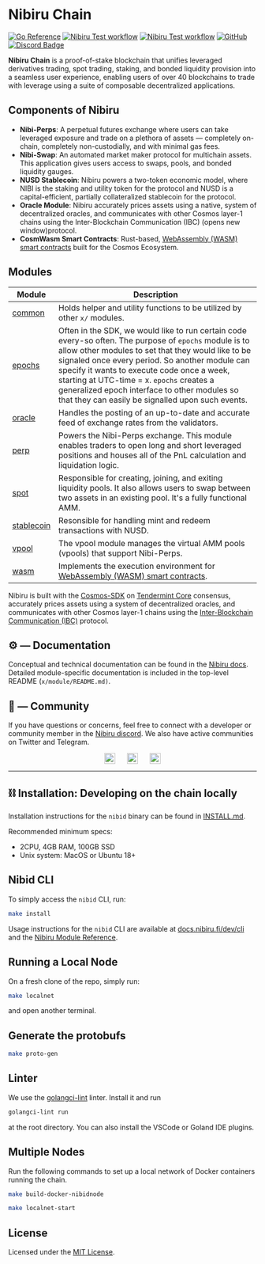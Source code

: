 # Nibiru Chain          <!-- omit in toc -->

[![Go Reference](https://pkg.go.dev/badge/github.com/NibiruChain/nibiru.svg)](https://pkg.go.dev/github.com/NibiruChain/nibiru)
[![Nibiru Test workflow][badge-go-linter]][workflow-go-linter]
[![Nibiru Test workflow][badge-go-releaser]][workflow-go-releaser]
[![GitHub][license-badge]](https://github.com/NibiruChain/nibiru/blob/master/LICENSE.md)
[![Discord Badge](https://dcbadge.vercel.app/api/server/nibiru?style=flat)](https://discord.gg/nibiru)

**Nibiru Chain** is a proof-of-stake blockchain that unifies leveraged derivatives trading, spot trading, staking, and bonded liquidity provision into a seamless user experience, enabling users of over 40 blockchains to trade with leverage using a suite of composable decentralized applications.

## Components of Nibiru

- **Nibi-Perps**: A perpetual futures exchange where users can take leveraged exposure and trade on a plethora of assets — completely on-chain, completely non-custodially, and with minimal gas fees.
- **Nibi-Swap**: An automated market maker protocol for multichain assets. This application gives users access to swaps, pools, and bonded liquidity gauges.
- **NUSD Stablecoin**: Nibiru powers a two-token economic model, where NIBI is the staking and utility token for the protocol and NUSD is a capital-efficient, partially collateralized stablecoin for the protocol.
- **Oracle Module**: Nibiru accurately prices assets using a native, system of decentralized oracles, and communicates with other Cosmos layer-1 chains using the Inter-Blockchain Communication (IBC) (opens new window)protocol.
- **CosmWasm Smart Contracts**: Rust-based, [WebAssembly (WASM) smart contracts](https://book.cosmwasm.com/) built for the Cosmos Ecosystem. 

## Modules

| Module |  Description |
| --- | --- | 
| [common][code-x-common] | Holds helper and utility functions to be utilized by other `x/` modules. |
| [epochs][code-x-epochs] | Often in the SDK, we would like to run certain code every-so often. The purpose of `epochs` module is to allow other modules to set that they would like to be signaled once every period. So another module can specify it wants to execute code once a week, starting at UTC-time = x. `epochs` creates a generalized epoch interface to other modules so that they can easily be signalled upon such events. |
| [oracle][code-x-oracle] | Handles the posting of an up-to-date and accurate feed of exchange rates from the validators. | 
| [perp][code-x-perp] | Powers the Nibi-Perps exchange. This module enables traders to open long and short leveraged positions and houses all of the PnL calculation and liquidation logic. |
| [spot][code-x-spot] | Responsible for creating, joining, and exiting liquidity pools. It also allows users to swap between two assets in an existing pool. It's a fully functional AMM. |
| [stablecoin][code-x-stablecoin] | Resonsible for handling mint and redeem transactions with NUSD. |
| [vpool][code-x-vpool] | The vpool module manages the virtual AMM pools (vpools) that support Nibi-Perps. |
| [wasm][code-x-wasm] | Implements the execution environment for [WebAssembly (WASM) smart contracts](https://book.cosmwasm.com/). |

[code-x-common]: https://github.com/NibiruChain/nibiru/tree/master/x/common
[code-x-epochs]: https://github.com/NibiruChain/nibiru/tree/master/x/epochs
[code-x-oracle]: https://github.com/NibiruChain/nibiru/tree/master/x/oracle
[code-x-perp]: https://github.com/NibiruChain/nibiru/tree/master/x/perp
[code-x-spot]: https://github.com/NibiruChain/nibiru/tree/master/x/spot
[code-x-stablecoin]: https://github.com/NibiruChain/nibiru/tree/master/x/stablecoin
[code-x-vpool]: https://github.com/NibiruChain/nibiru/tree/master/x/vpool
[code-x-wasm]: https://github.com/NibiruChain/nibiru/tree/master/x/wasm

Nibiru is built with the [Cosmos-SDK][cosmos-sdk-repo] on [Tendermint Core](https://tendermint.com/core/) consensus, accurately prices assets using a system of decentralized oracles, and communicates with other Cosmos layer-1 chains using the [Inter-Blockchain Communication (IBC)](https://github.com/cosmos/ibc) protocol.  

## ⚙️ — Documentation

Conceptual and technical documentation can be found in the [Nibiru docs](https://docs.nibiru.fi). Detailed module-specific documentation is included in the top-level README (`x/module/README.md)`.

## 💬 — Community

If you have questions or concerns, feel free to connect with a developer or community member in the [Nibiru discord][social-discord]. We also have active communities on Twitter and Telegram.

<!-- Markdown versions of the social badges 
[![description][discord-badge]][social-discord] 
[![description][twitter-badge]][social-twitter] 
[![description][telegram-badge]][social-telegram]
-->

<p style="display: flex; gap: 24px; justify-content: center; text-align:center">
<a href="https://discord.gg/nibiru"><img src="https://img.shields.io/badge/Discord-7289DA?&logo=discord&logoColor=white" alt="Discord" height="22"/></a>
<a href="https://twitter.com/NibiruChain"><img src="https://img.shields.io/badge/Twitter-1DA1F2?&logo=twitter&logoColor=white" alt="Tweet" height="22"/></a>
<a href="example.com"><img src="https://img.shields.io/badge/Telegram-2CA5E0?&logo=telegram&logoColor=white" alt="Telegram" height="22"/></a>
</p>

----

## ⛓️ Installation: Developing on the chain locally

Installation instructions for the `nibid` binary can be found in [INSTALL.md](./INSTALL.md).

Recommended minimum specs:

- 2CPU, 4GB RAM, 100GB SSD
- Unix system: MacOS or Ubuntu 18+

## Nibid CLI

To simply access the `nibid` CLI, run:

```bash
make install
```

Usage instructions for the `nibid` CLI are available at [docs.nibiru.fi/dev/cli](https://docs.nibiru.fi/dev/cli/) and the [Nibiru Module Reference](https://docs.nibiru.fi/dev/x/).

## Running a Local Node

On a fresh clone of the repo, simply run:
```bash
make localnet
``` 
and open another terminal.  

## Generate the protobufs

```bash
make proto-gen
```

## Linter

We use the [golangci-lint](https://golangci-lint.run/) linter. Install it and run

```sh
golangci-lint run
```

at the root directory. You can also install the VSCode or Goland IDE plugins.

## Multiple Nodes

Run the following commands to set up a local network of Docker containers running the chain.

```sh
make build-docker-nibidnode

make localnet-start
```

## License

Licensed under the [MIT License](./LICENSE.md).

[license-badge]: https://img.shields.io/badge/License-MIT-blue.svg
[cosmos-sdk-repo]: https://github.com/cosmos/cosmos-sdk
[badge-go-linter]: https://github.com/NibiruChain/nibiru/actions/workflows/golangci-lint.yml/badge.svg?query=branch%3Amaster
[workflow-go-linter]: https://github.com/NibiruChain/nibiru/actions/workflows/golangci-lint.yml?query=branch%3Amaster
[badge-go-releaser]: https://github.com/NibiruChain/nibiru/actions/workflows/goreleaser.yml/badge.svg?query=branch%3Amaster
[workflow-go-releaser]: https://github.com/NibiruChain/nibiru/actions/workflows/goreleaser.yml?query=branch%3Amaster

[social-twitter]: https://twitter.com/NibiruChain
[social-discord]: https://discord.gg/nibiru
[social-telegram]: https://t.me/nibiruchain

[discord-badge]: https://img.shields.io/badge/Discord-7289DA?&logo=discord&logoColor=white
[twitter-badge]: https://img.shields.io/badge/Twitter-1DA1F2?&logo=twitter&logoColor=white
[telegram-badge]: https://img.shields.io/badge/Telegram-2CA5E0?&logo=telegram&logoColor=white

<!--
[![Twitter Follow](https://img.shields.io/twitter/follow/nibiru_platform.svg?label=Follow&style=social)][social-twitter]

[![version](https://img.shields.io/github/tag/nibiru-labs/nibiru.svg)](https://github.com/NibiruChain/nibiru/releases/latest)

[![Go Report Card](https://goreportcard.com/badge/github.com/NibiruChain/nibiru)](https://goreportcard.com/report/github.com/NibiruChain/nibiru) 

[![API Reference](https://godoc.org/github.com/NibiruChain/nibiru?status.svg)](https://godoc.org/github.com/NibiruChain/nibiru)

[![Discord Chat](https://img.shields.io/discord/704389840614981673.svg)][social-discord]
-->
